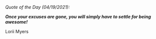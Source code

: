 *Quote of the Day (04/19/2021):*

_**Once your excuses are gone, you will simply have to settle for being awesome!**_

Lorii Myers